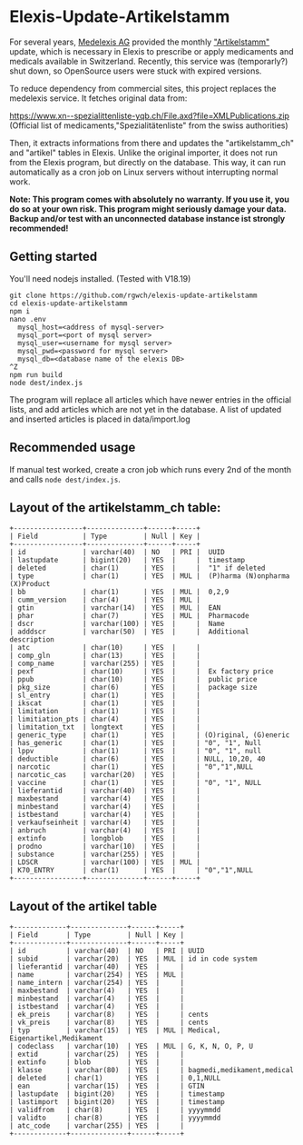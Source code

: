 # Elexis-Update-Artikelstamm

For several years, [Medelexis AG](https://www.medelexis.ch) provided the monthly ["Artikelstamm"](https://artikelstamm.elexis.info/v5/) update, which is necessary in Elexis to prescribe or apply medicaments and medicals available in Switzerland. Recently, this service was (temporarly?) shut down, so OpenSource users were stuck with expired versions.

To reduce dependency from commercial sites, this project replaces the medelexis service. It fetches original data from:

https://www.xn--spezialittenliste-yqb.ch/File.axd?file=XMLPublications.zip
(Official list of medicaments,"Spezialitätenliste" from the swiss authorities)

<!--
and 

https://www.hin.ch/services/mediupdate-xml/
(List of other medical products available in Switzerland. This list s provided by [ywesee GmbH](https://ywesee.com), and [Zur Rose](https://www.zurrose.ch))
-->

Then, it extracts informations from there and updates the "artikelstamm_ch" and "artikel" tables in Elexis. Unlike the original importer, it does not run from the Elexis program, but directly on the database. This way, it can run automatically as a cron job on Linux servers without interrupting normal work.

**Note: This program comes with absolutely no warranty. If you use it, you do so at your own risk. This program might seriously damage your data. Backup and/or test with an unconnected database instance ist strongly recommended!**

## Getting started

You'll need nodejs installed. (Tested with V18.19)

```
git clone https://github.com/rgwch/elexis-update-artikelstamm
cd elexis-update-artikelstamm
npm i
nano .env
  mysql_host=<address of mysql-server>
  mysql_port=<port of mysql server>
  mysql_user=<username for mysql server>
  mysql_pwd=<password for mysql server>
  mysql_db=<database name of the elexis DB>
^Z
npm run build
node dest/index.js
```

The program will replace all articles which have newer entries in the official lists, and add articles which are not yet in the database. A list of updated and inserted articles is placed in data/import.log

## Recommended usage

If manual test worked, create a cron job which runs every 2nd of the month and calls `node dest/index.js`. 

## Layout of the artikelstamm_ch table:

```
+-----------------+--------------+------+-----+
| Field           | Type         | Null | Key |
+-----------------+--------------+------+-----+
| id              | varchar(40)  | NO   | PRI |  UUID
| lastupdate      | bigint(20)   | YES  |     |  timestamp
| deleted         | char(1)      | YES  |     |  "1" if deleted
| type            | char(1)      | YES  | MUL |  (P)harma (N)onpharma (X)Product
| bb              | char(1)      | YES  | MUL |  0,2,9
| cumm_version    | char(4)      | YES  | MUL | 
| gtin            | varchar(14)  | YES  | MUL |  EAN
| phar            | char(7)      | YES  | MUL |  Pharmacode
| dscr            | varchar(100) | YES  |     |  Name
| adddscr         | varchar(50)  | YES  |     |  Additional description
| atc             | char(10)     | YES  |     | 
| comp_gln        | char(13)     | YES  |     | 
| comp_name       | varchar(255) | YES  |     | 
| pexf            | char(10)     | YES  |     |  Ex factory price 
| ppub            | char(10)     | YES  |     |  public price
| pkg_size        | char(6)      | YES  |     |  package size
| sl_entry        | char(1)      | YES  |     |  
| ikscat          | char(1)      | YES  |     |  
| limitation      | char(1)      | YES  |     |  
| limitiation_pts | char(4)      | YES  |     | 
| limitation_txt  | longtext     | YES  |     | 
| generic_type    | char(1)      | YES  |     | (O)riginal, (G)eneric
| has_generic     | char(1)      | YES  |     | "0", "1", Null
| lppv            | char(1)      | YES  |     | "0", "1", null
| deductible      | char(6)      | YES  |     | NULL, 10,20, 40
| narcotic        | char(1)      | YES  |     | "0","1",NULL
| narcotic_cas    | varchar(20)  | YES  |     | 
| vaccine         | char(1)      | YES  |     | "0", "1", NULL
| lieferantid     | varchar(40)  | YES  |     | 
| maxbestand      | varchar(4)   | YES  |     | 
| minbestand      | varchar(4)   | YES  |     | 
| istbestand      | varchar(4)   | YES  |     | 
| verkaufseinheit | varchar(4)   | YES  |     | 
| anbruch         | varchar(4)   | YES  |     | 
| extinfo         | longblob     | YES  |     | 
| prodno          | varchar(10)  | YES  |     | 
| substance       | varchar(255) | YES  |     | 
| LDSCR           | varchar(100) | YES  | MUL | 
| K70_ENTRY       | char(1)      | YES  |     | "0","1",NULL
+-----------------+--------------+------+-----+
```

## Layout of the artikel table
```
+-------------+--------------+------+-----+
| Field       | Type         | Null | Key | 
+-------------+--------------+------+-----+
| id          | varchar(40)  | NO   | PRI | UUID
| subid       | varchar(20)  | YES  | MUL | id in code system
| lieferantid | varchar(40)  | YES  |     | 
| name        | varchar(254) | YES  | MUL | 
| name_intern | varchar(254) | YES  |     | 
| maxbestand  | varchar(4)   | YES  |     | 
| minbestand  | varchar(4)   | YES  |     | 
| istbestand  | varchar(4)   | YES  |     | 
| ek_preis    | varchar(8)   | YES  |     | cents
| vk_preis    | varchar(8)   | YES  |     | cents
| typ         | varchar(15)  | YES  | MUL | Medical, Eigenartikel,Medikament
| codeclass   | varchar(10)  | YES  | MUL | G, K, N, O, P, U
| extid       | varchar(25)  | YES  |     | 
| extinfo     | blob         | YES  |     | 
| klasse      | varchar(80)  | YES  |     | bagmedi,medikament,medical
| deleted     | char(1)      | YES  |     | 0,1,NULL
| ean         | varchar(15)  | YES  |     | GTIN
| lastupdate  | bigint(20)   | YES  |     | timestamp
| lastimport  | bigint(20)   | YES  |     | timestamp
| validfrom   | char(8)      | YES  |     | yyyymmdd
| validto     | char(8)      | YES  |     | yyyymmdd
| atc_code    | varchar(255) | YES  |     | 
+-------------+--------------+------+-----+
```